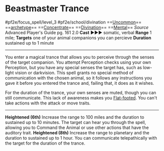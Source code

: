 # Beastmaster Trance
#pf2e/focus_spell/level_3 #pf2e/school/divination 
==[Uncommon](../../../rules/traits/uncommon.md)== ==[archetype](../../../rules/traits/archetype.md)== ==[Concentrate](../../../rules/traits/concentrate.md)== ==[Divination](../../../rules/traits/divination.md)== ==[Mental](../../../rules/traits/mental.md)==
*Source* Advanced Player's Guide pg. 161 2.0
**Cast** ►►► somatic, verbal
**Range** 1 mile; **Targets** one of your animal companions you can percieve
**Duration** sustained up to 1 minute

---
You enter a magical trance that allows you to perceive through the senses of the target companion. You attempt Perception checks using your own Perception, but you have any special senses the target has, such as low-light vision or darkvision. This spell grants no special method of communication with the chosen animal, so it follows any instructions you gave it before you entered the trance and, failing that, it does as it wishes.

For the duration of the trance, your own senses are muted, though you can still communicate. This lack of awareness makes you [Flat-footed](../../../Conditions/Flat-footed.md). You can't take actions with the attack or move traits.

<hr>

**Heightened (6th)** Increase the range to 100 miles and the duration to sustained up to 10 minutes. The target can hear you through the spell, allowing you to Command the Animal or use other actions that have the auditory trait.
**Heightened (8th)** Increase the range to planetary and the duration to sustained up to 1 hour. You can communicate telepathically with the target for the duration of the trance.